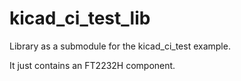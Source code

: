 # kicad_ci_test_lib

Library as a submodule for the kicad_ci_test example.

It just contains an FT2232H component.
